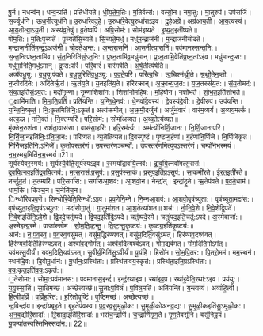 

  
षु॒र्न। नधन्व॑न्। धन्व॒न्प्रति॑। प्रति॑धीयते। धी॒य॒ते॒म॒तिः। म॒तिर्वत्स॑:। वत्सो॒न। नमा॒तु:। मा॒तुरुप॑। उप॑सर्जि। स॒र्ज्यूध॑नि। ऊध॒नीत्यूध॑नि॥ उ॒रुधा॑रेवदुहे। उ॒रुधा॑रे॒वेत्यु॒रुधा॑राऽइव। दु॒हे॒अग्रे॑। अग्र॑आय॒ती। आ॒य॒त्यस्य॑। आ॒य॒तीत्या॒ऽय॒ती। अस्य॑व्र॒तेषु॑। व्र॒तेष्वपि॑। अपि॒सोम॑:। सोम॑इष्यते। इ॒ष्य॒त॒इती॑ष्यते॥  
पो॑म॒ति:। म॒ति:पृ॒च्यते॑। पृ॒च्यते॑सि॒च्यते॑। सि॒च्यते॒मधु॑। मधु॑म॒न्द्राज॑नी। म॒न्द्राज॑नीचोदते। म॒न्द्राज॒नीति॑म॒न्द्र॒ऽअज॑नी। चो॒द॒ते॒अ॒न्त:। अ॒न्तरा॒सनि॑। आ॒सनीत्या॒सनि॑॥ पव॑मानस्सन्त॒नि:। स॒न्त॒नि:प्र॑घ्न॒तामि॑व। सं॒त॒निरिति॑सं॒ऽत॒नि:। प्र॒घ्न॒तामि॑व॒मधु॑मान्। प्र॒घ्न॒तामि॒वेति॑प्र॒घ्न॒तांऽइ॑व। मधु॑मान्द्र॒प्स:। मधु॑मा॒निति॒मधु॑ऽमान्। द्र॒प्स:परि॑। परि॒वारं॑। वार॑मर्षति। अ॒र्ष॒तीत्य॑र्षति॥  
अव्ये॑वधू॒यु:। व॒धू॒यु:प॑वते। व॒धू॒युरिति॑व॒धू॒ऽयु:। प॒व॒ते॒परि॑। परि॑त्व॒चि। त्व॒चिश्न॑थ्नी॒ते। श्र॒थ्नी॒तेन॒प्ती:। न॒प्तीरदि॑ते:। अदि॑तेर्ऋ॒तं। ऋ॒तंय॒ते। य॒तइति॑य॒ते॥ हरि॑रक्रान्। अ॒क्रा॒न्य॒ज॒त:। य॒ज॒तस्सं॑य॒त:। सं॒य॒तोमद॑:। सं॒य॒तइति॑सं॒ऽय॒त:। मदो॑नृ॒म्णा। नृ॒म्णाशिशा॑न:। शिशा॑नोमहि॒ष:। म॒हि॒षोन। नशो॑भते। शो॒भ॒त॒इति॑शोभते॥  
॒क्षामि॑माति। मि॒मा॒ति॒प्रति॑। प्रति॑यन्ति। य॒न्ति॒धे॒नव॑:। धे॒नवो॑दे॒वस्य॑। दे॒वस्य॑दे॒वी:। दे॒वीरुप॑। उप॑यन्ति। य॒न्ति॒नि॒ष्कृ॒तं॒। नि॒:कृ॒तमिति॑नि॒:ऽकृ॒तं॥ अत्य॑क्रमीत्। अ॒क्र॒मी॒दर्जु॑नं। अर्जु॑नं॒वारं॑। वार॑म॒व्ययं॑। अ॒व्यय॒मत्कं॑। अत्क॒न्न। ननि॒क्तं। नि॒क्तम्परि॑। परि॒सोम॑:। सोमो॑अव्यत। अ॒व्य॒तेत्य॑व्यत॥  
मृ॑क्तेन॒रुश॑ता। रुश॑ता॒वास॑सा। वास॑सा॒हरि॑:। हरि॒रम॑र्त्य:। अम॑र्त्योनिर्णि॒जान:। नि॒र्णि॒जान:परि॑। नि॒र्नि॒जा॒नइति॑नि॒:ऽनि॒जा॒न:। परि॑व्यत। व्य॒तेति॑व्यत॥ दि॒वस्पृ॒ष्टं। पृ॒ष्टम्ब॒र्हणा॑। ब॒र्हणा॑नि॒र्णिजे॑। नि॒र्णिजे॑कृत। नि॒र्निज॒इति॑नि॒:ऽनिजे॑। कृ॒तो॒प॒स्तर॑णं। उ॒प॒स्तर॑णञ्च॒म्वो॑:। उ॒प॒स्तर॑ण॒मित्यु॑प॒ऽस्तर॑णं। च॒म्वो॑र्नभ॒स्मयं॑। न॒भ॒स्मय॒मिति॑न॒भ॒स्मयं॑॥21॥  
सूर्य॑स्येवर॒स्मय॑:। सूर्य॑स्ये॒वेति॒सूर्य॑स्यऽइव। र॒स्मयो॑द्रावयि॒त्नव॑:। द्रा॒व॒यि॒त्नवो॑मत्स॒रास॑:। द्र॒व॒यि॒त्नव॒इति॑द्र॒व॒यि॒त्नव॑:। म॒त्स॒रास॑:प्र॒सुप॑:। प्र॒सुप॑स्सा॒कं। प्र॒सुप॒इति॑प्र॒ऽसुप॑:। सा॒कमी॑रते। ई॒र॒त॒इती॑रते॥ तन्तुं॑त॒तं। त॒तम्परि॑। परि॒सर्गा॑स:। सर्गा॑सआ॒शव॑:। आ॒शवो॒न। नेन्द्रा॑त्। इन्द्रा॑दृ॒ते। ऋ॒तेप॑वते। प॒व॒ते॒धाम॑। धाम॒किं। किञ्च॒न। च॒नेति॑च॒न॥  
िन्धो॑रिवप्रव॒णॆ। सिन्धो॑रि॒वेति॒सिन्धो॑:ऽइव। प्र॒व॒णेनि॒म्ने। नि॒म्नआ॒शव॑:। आ॒शवो॒वृष॑च्युता:। वृष॑च्युता॒मदा॑स:। वृष॑च्युता॒इति॒वृष॑ऽच्युता:। मदा॑सोगा॒तुं। गा॒तुमा॑शत। आ॒श॒तेत्या॑शत॥ शन्न॑:। नो॒नि॒वे॒शे। नि॒वे॒शेद्वि॒पदे॑। नि॒वे॒शइति॑नि॒ऽवे॒शे। द्वि॒पदे॒चतु॑ष्पदे। द्वि॒पद॒इति॑द्वि॒ऽपदे॑। चतु॑ष्पदे॒स्मे। चतुः॑पद॒इति॒चतु॑:ऽपदे। अ॒स्मेवाजा॑:। अ॒स्मेइत्य॒स्मे। वाजा॑स्सोम। सो॒म॒ति॒ष्ट॒न्तु॒। ति॒ष्ट॒न्तु॒कृ॒ष्टय॑:। कृ॒ष्टय॒इति॑कृ॒ष्टय॑:॥  
आन॑:। न॒:प॒व॒स्व॒। प॒व॒स्व॒वसु॑मत्। वसु॑म॒द्धिर॑ण्यवत्। वसु॑म॒दिति॒वसु॑ऽमत्। हिर॑ण्यव॒दश्व॑वत्। हिर॑ण्यव॒दिति॒हिर॑ण्यऽवत्। अश्वा॑व॒द्गोम॑त्। अश्व॑व॒दित्यश्व॑ऽवत्। गोम॒द्यव॑मत्। गोम॒दिति॒गोऽम॑त्। यव॑मत्सु॒वीर्यं॑। यव॑म॒दिति॒यव॑ऽमत्। सु॒वीर्य॒मिति॑सु॒ऽवीर्यं॑॥ यू॒यंहि। हिसो॑म। सो॒म॒पि॒तर॑:। पि॒तरो॒मम॑। मम॒स्थन॑। स्थन॑दि॒व:। दि॒वोमू॒र्धान॑:। मू॒र्धान॒:प्रस्थि॑ता:। प्रस्थि॑तावय॒स्कृत॑:। प्रस्थि॑ता॒इति॒प्रऽस्थि॑ता:। व॒य॒:कृत॒इति॑व॒य॒:ऽकृत॑:॥  
॒तेसोमा॑:। सोमा॒:पव॑मानस:। पव॑मानास॒इन्द्रं॑। इन्द्रं॒रथा॑इव। रथा॑इव॒प्र। रथा॑इ॒वेति॒रथा॑:ऽइव। प्रय॑यु:। य॒यु॒स्सा॒तिं। सा॒तिमच्छ॑। अच्छेत्यच्छ॑॥ सु॒ता:प॒वित्रं॑। प॒वित्र॒मति॑। अति॑यन्ति। य॒न्त्यव्यं॑। अव्यं॑हि॒त्वी। हि॒त्वीव॒व्रिं। व॒व्रिंह॒रित॑:। ह॒रितो॑वृ॒ष्टिं। वृ॒ष्टिमच्छ॑। अच्छेत्यच्छ॑॥  
न्द॒विन्द्रा॑य। इन्द्रा॑यबृह॒ते। बृ॒ह॒तेप॑वस्व। प॒व॒स्व॒सु॒मृ॒ळी॒क:। सु॒मृ॒ळी॒कोअ॑नव॒द्य:। सु॒मृ॒ळी॒कइति॑सु॒ऽमृ॒ळी॒क:। अ॒न॒व॒द्योरि॒शादा॑:। ऱि॒शादा॒इति॑रि॒शादा॑:॥ भरा॑च॒न्द्राणि॑। च॒न्द्राणि॑गृण॒ते। गृ॒ण॒तेवसू॑नि। वसू॑नियू॒यं। यू॒यम्पा॑तस्व॒स्तिभि॒स्सदा॑न:॥ 22॥  
